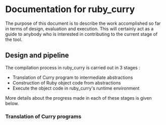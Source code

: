 # Documentation for ruby_curry #

The purpose of this document is to describe the work accomplished so far in
terms of design, evaluation and execution. This will certainly act as a guide
to anybody who is interested in contributing to the current stage of the tool.

## Design and pipeline ##

The compilation process in ruby_curry is carried out in 3 stages :
* Translation of Curry program to intermediate abstractions
* Construction of Ruby object code from abstractions
* Execute the object code in ruby_curry's runtime environment

More details about the progress made in each of these stages is given below.

### Translation of Curry programs ###

